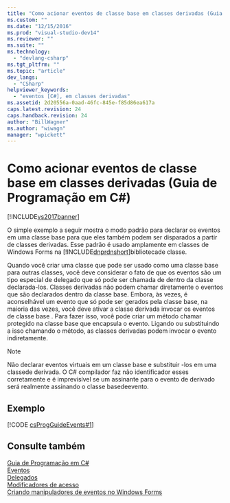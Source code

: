 ```yaml
---
title: "Como acionar eventos de classe base em classes derivadas (Guia de Programa&#231;&#227;o em C#) | Microsoft Docs"
ms.custom: ""
ms.date: "12/15/2016"
ms.prod: "visual-studio-dev14"
ms.reviewer: ""
ms.suite: ""
ms.technology: 
  - "devlang-csharp"
ms.tgt_pltfrm: ""
ms.topic: "article"
dev_langs: 
  - "CSharp"
helpviewer_keywords: 
  - "eventos [C#], em classes derivadas"
ms.assetid: 2d20556a-0aad-46fc-845e-f85d86ea617a
caps.latest.revision: 24
caps.handback.revision: 24
author: "BillWagner"
ms.author: "wiwagn"
manager: "wpickett"
---
```

# Como acionar eventos de classe base em classes derivadas (Guia de Programa&#231;&#227;o em C#)
[!INCLUDE[vs2017banner](../../../csharp/includes/vs2017banner.md)]

O simple exemplo a seguir mostra o modo padrão para declarar os eventos em uma classe base para que eles também podem ser disparados a partir de classes derivadas.  Esse padrão é usado amplamente em classes de Windows Forms na [!INCLUDE[dnprdnshort](../../../csharp/getting-started/includes/dnprdnshort_md.md)]bibliotecade classe.  
  
 Quando você criar uma classe que pode ser usado como uma classe base para outras classes, você deve considerar o fato de que os eventos são um tipo especial de delegado que só pode ser chamada de dentro da classe declarada\-los.  Classes derivadas não podem chamar diretamente o eventos que são declarados dentro da classe base.  Embora, às vezes, é aconselhável um evento que só pode ser gerados pela classe base, na maioria das vezes, você deve ativar a classe derivada invocar os eventos de classe base .  Para fazer isso, você pode criar um método chamar protegido na classe base que encapsula o evento.  Ligando ou substituindo a isso chamando o método, as classes derivadas podem invocar o evento indiretamente.  
  
> [!NOTE]
>  Não declarar eventos virtuais em um classe base e substituir \-los em uma classede derivada.  O C\# compilador faz não identificador esses corretamente e é imprevisível se um assinante para o evento de derivado será realmente assinando o classe basedeevento.  
  
## Exemplo  
 [!CODE [csProgGuideEvents#1](../CodeSnippet/VS_Snippets_VBCSharp/csProgGuideEvents#1)]  
  
## Consulte também  
 [Guia de Programação em C\#](../../../csharp/programming-guide/index.md)   
 [Eventos](../../../csharp/programming-guide/events/index.md)   
 [Delegados](../../../csharp/programming-guide/delegates/index.md)   
 [Modificadores de acesso](../../../csharp/programming-guide/classes-and-structs/access-modifiers.md)   
 [Criando manipuladores de eventos no Windows Forms](../Topic/Creating%20Event%20Handlers%20in%20Windows%20Forms.md)